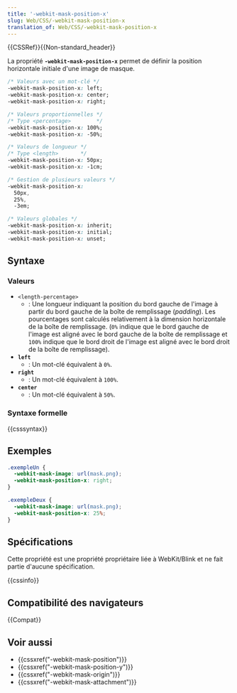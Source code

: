 ```yaml
---
title: '-webkit-mask-position-x'
slug: Web/CSS/-webkit-mask-position-x
translation_of: Web/CSS/-webkit-mask-position-x
---
```


{{CSSRef}}{{Non-standard_header}}

La propriété **`-webkit-mask-position-x`** permet de définir la position horizontale initiale d'une image de masque.

```css
/* Valeurs avec un mot-clé */
-webkit-mask-position-x: left;
-webkit-mask-position-x: center;
-webkit-mask-position-x: right;

/* Valeurs proportionnelles */
/* Type <percentage>        */
-webkit-mask-position-x: 100%;
-webkit-mask-position-x: -50%;

/* Valeurs de longueur */
/* Type <length>       */
-webkit-mask-position-x: 50px;
-webkit-mask-position-x: -1cm;

/* Gestion de plusieurs valeurs */
-webkit-mask-position-x:
  50px,
  25%,
  -3em;

/* Valeurs globales */
-webkit-mask-position-x: inherit;
-webkit-mask-position-x: initial;
-webkit-mask-position-x: unset;
```

## Syntaxe

### Valeurs

- `<length-percentage>`
  - : Une longueur indiquant la position du bord gauche de l'image à partir du bord gauche de la boîte de remplissage (_padding_). Les pourcentages sont calculés relativement à la dimension horizontale de la boîte de remplissage. (`0%` indique que le bord gauche de l'image est aligné avec le bord gauche de la boîte de remplissage et `100%` indique que le bord droit de l'image est aligné avec le bord droit de la boîte de remplissage).
- **`left`**
  - : Un mot-clé équivalent à `0%`.
- **`right`**
  - : Un mot-clé équivalent à `100%`.
- **`center`**
  - : Un mot-clé équivalent à `50%`.

### Syntaxe formelle

{{csssyntax}}

## Exemples

```css
.exempleUn {
  -webkit-mask-image: url(mask.png);
  -webkit-mask-position-x: right;
}

.exempleDeux {
  -webkit-mask-image: url(mask.png);
  -webkit-mask-position-x: 25%;
}
```

## Spécifications

Cette propriété est une propriété propriétaire liée à WebKit/Blink et ne fait partie d'aucune spécification.

{{cssinfo}}

## Compatibilité des navigateurs

{{Compat}}

## Voir aussi

- {{cssxref("-webkit-mask-position")}}
- {{cssxref("-webkit-mask-position-y")}}
- {{cssxref("-webkit-mask-origin")}}
- {{cssxref("-webkit-mask-attachment")}}
